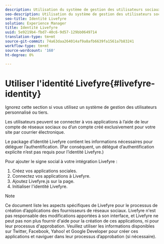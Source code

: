 ```yaml
---
description: Utilisation du système de gestion des utilisateurs sociaux de Livefyre.
seo-description: Utilisation du système de gestion des utilisateurs sociaux de Livefyre.
seo-title: Identité Livefyre
solution: Experience Manager
title: Identité Livefyre
uuid: 5e9219b4-fbd7-40c6-9d57-129bb0649714
translation-type: tm+mt
source-git-commit: 74a63daa264014af9a8afb6639fa1561a7b83241
workflow-type: tm+mt
source-wordcount: '160'
ht-degree: 0%

---
```



# Utiliser l&#39;identité Livefyre{#livefyre-identity}

Ignorez cette section si vous utilisez un système de gestion des utilisateurs personnalisé ou tiers.

Les utilisateurs peuvent se connecter à vos applications à l’aide de leur compte de réseaux sociaux ou d’un compte créé exclusivement pour votre site par courrier électronique.

Le package d’identité Livefyre contient les informations nécessaires pour déléguer l’authentification. (Par conséquent, un délégué d’authentification explicite n’est pas requis pour l’identité Livefyre.)

Pour ajouter le signe social à votre intégration Livefyre :

1. Créez vos applications sociales.
1. Connectez vos applications à Livefyre.
1. Ajoutez Livefyre.js sur la page.
1. Initialiser l&#39;identité Livefyre.

>[!NOTE]
>
>Ce document liste les aspects spécifiques de Livefyre pour le processus de création d’applications des fournisseurs de réseaux sociaux. Livefyre n&#39;est pas responsable des modifications apportées à son interface, et Livefyre ne peut pas non plus fournir d&#39;aide pour la création de ces applications, ni pour leur processus d&#39;approbation. Veuillez utiliser les informations disponibles sur Twitter, Facebook, Yahoo! et Google Developer pour créer ces applications et naviguer dans leur processus d’approbation (si nécessaire).

